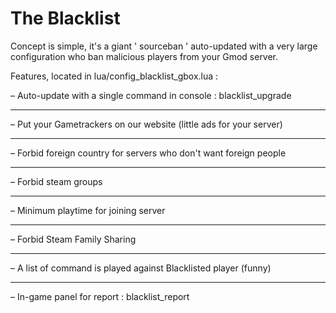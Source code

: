 # The Blacklist
Concept is simple, it's a giant ' sourceban ' auto-updated with a very large configuration who ban malicious players from your Gmod server.

Features, located in lua/config\_blacklist_gbox.lua :

– Auto-update with a single command in console : 
blacklist_upgrade
__________________________________
– Put your Gametrackers on our website (little ads for your server)
__________________________________
– Forbid foreign country for servers who don't want foreign people
__________________________________
– Forbid steam groups
__________________________________
– Minimum playtime for joining server
__________________________________
– Forbid Steam Family Sharing
__________________________________
– A list of command is played against Blacklisted player (funny)
__________________________________
– In-game panel for report : 
blacklist_report